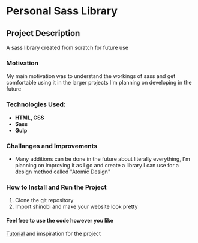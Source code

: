 # Personal Sass Library

## Project Description
A sass library created from scratch for future use

### Motivation
My main motivation was to understand the workings of sass and get comfortable using it in the larger projects I'm planning on developing in the future 

### Technologies Used:
*   **HTML, CSS** 
*   **Sass**
*   **Gulp**

### Challanges and Improvements
*   Many additions can be done in the future about literally everything, I'm planning on improving it as I go and create a library I can use for a design method called "Atomic Design" 


### How to Install and Run the Project
1.  Clone the git repository
2.  Import shinobi and make your website look pretty 

#### Feel free to use the code however you like 

[Tutorial](https://www.youtube.com/watch?v=_kqN4hl9bGc&list=PL4cUxeGkcC9jxJX7vojNVK-o8ubDZEcNb) and imspiration for the project